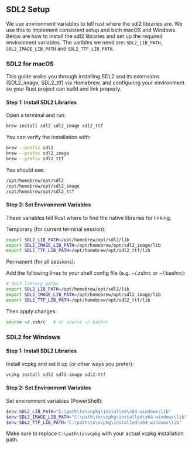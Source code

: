 ## SDL2 Setup
We use environment variables to tell rust where the sdl2 libraries are. We use this to implement consistent setup and both macOS and Windows. Below are how to install the sdl2 libraries and set up the required environment variables. The varibles we need are: `SDL2_LIB_PATH`, `SDL2_IMAGE_LIB_PATH` and `SDL2_TTF_LIB_PATH`.

### SDL2 for macOS
This guide walks you through installing SDL2 and its extensions (SDL2_image, SDL2_ttf) via Homebrew, and configuring your environment so your Rust project can build and link properly.

#### Step 1: Install SDL2 Libraries
Open a terminal and run:
```bash
brew install sdl2 sdl2_image sdl2_ttf
```

You can verify the installation with:
```bash
brew --prefix sdl2
brew --prefix sdl2_image
brew --prefix sdl2_ttf
```

You should see:
```bash
/opt/homebrew/opt/sdl2
/opt/homebrew/opt/sdl2_image
/opt/homebrew/opt/sdl2_ttf
```

#### Step 2: Set Environment Variables
These variables tell Rust where to find the native libraries for linking.

Temporary (for current terminal session):
```bash
export SDL2_LIB_PATH=/opt/homebrew/opt/sdl2/lib
export SDL2_IMAGE_LIB_PATH=/opt/homebrew/opt/sdl2_image/lib
export SDL2_TTF_LIB_PATH=/opt/homebrew/opt/sdl2_ttf/lib
```

Permanent (for all sessions):

Add the following lines to your shell config file (e.g. ~/.zshrc or ~/.bashrc):
```bash
# SDL2 library paths
export SDL2_LIB_PATH=/opt/homebrew/opt/sdl2/lib
export SDL2_IMAGE_LIB_PATH=/opt/homebrew/opt/sdl2_image/lib
export SDL2_TTF_LIB_PATH=/opt/homebrew/opt/sdl2_ttf/lib
```

Then apply changes:
```bash
source ~/.zshrc   # or source ~/.bashrc
```

### SDL2 for Windows
#### Step 1: Install SDL2 Libraries
Install vcpkg and set it up (or other ways you prefer):
```powershell
vcpkg install sdl2 sdl2-image sdl2-ttf
```

#### Step 2: Set Environment Variables
Set environment variables (PowerShell):
```powershell
$env:SDL2_LIB_PATH="C:\path\to\vcpkg\installed\x64-windows\lib"
$env:SDL2_IMAGE_LIB_PATH="C:\path\to\vcpkg\installed\x64-windows\lib"
$env:SDL2_TTF_LIB_PATH="C:\path\to\vcpkg\installed\x64-windows\lib"
```
Make sure to replace `C:\path\to\vcpkg` with your actual vcpkg installation path.
